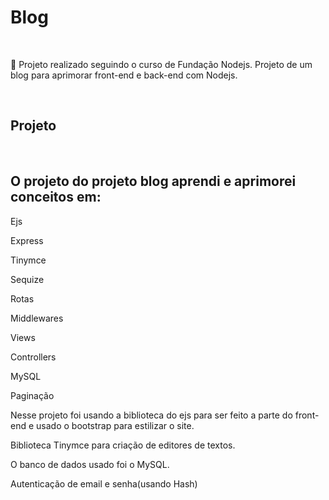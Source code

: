 
<h1>Blog</h1>

<br>

  <p>📌 Projeto realizado seguindo o curso de Fundação Nodejs. Projeto de um blog para aprimorar front-end e back-end com Nodejs.</p>
   
 <br>
 
## <h2>Projeto</h2>
<br>

<h2>O projeto do projeto blog aprendi e aprimorei conceitos em: </h2>

<p>Ejs</p>
<p>Express</p>
<p>Tinymce</p>
<p>Sequize</p>
<p>Rotas</p>
<p>Middlewares</p>
<p>Views</p>
<p>Controllers</p>
<p>MySQL</p>
<p>Paginação</p>

<p>Nesse projeto foi usando a biblioteca do ejs para ser feito a parte do front-end e usado o bootstrap para estilizar o site. </p>

<p>Biblioteca Tinymce para criação de editores de textos. </p>

<p>O banco de dados usado foi o MySQL.</p>

<p>Autenticação de email e senha(usando Hash)</p>
